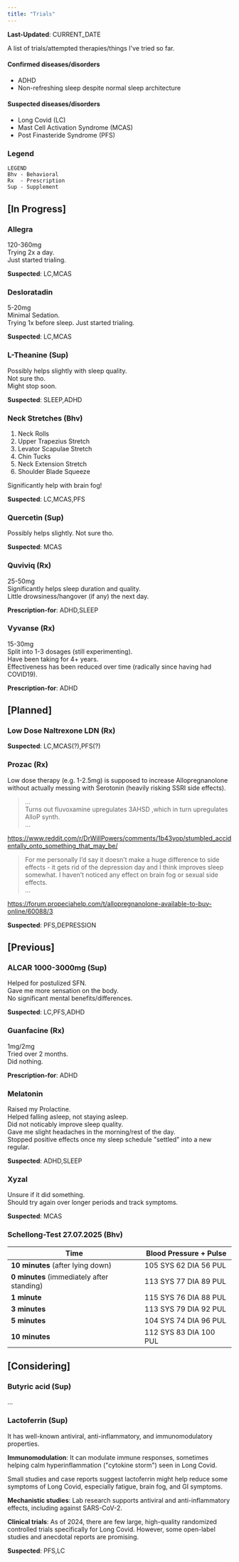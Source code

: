 ```yaml
---
title: "Trials"
---
```

**Last-Updated**: CURRENT_DATE

A list of trials/attempted therapies/things I've tried so far.

#### Confirmed diseases/disorders

- ADHD
- Non-refreshing sleep despite normal sleep architecture

#### Suspected diseases/disorders

- Long Covid (LC)
- Mast Cell Activation Syndrome (MCAS)
- Post Finasteride Syndrome (PFS)

### Legend
```
LEGEND
Bhv - Behavioral
Rx  - Prescription
Sup - Supplement
```

## [In Progress]
### Allegra
120-360mg  
Trying 2x a day.  
Just started trialing.

**Suspected**: LC,MCAS

### Desloratadin
5-20mg  
Minimal Sedation.  
Trying 1x before sleep.
Just started trialing.

**Suspected**: LC,MCAS

### L-Theanine (Sup)
Possibly helps slightly with sleep quality.  
Not sure tho.  
Might stop soon.

**Suspected**: SLEEP,ADHD

### Neck Stretches (Bhv)
1. Neck Rolls
2. Upper Trapezius Stretch
3. Levator Scapulae Stretch
4. Chin Tucks
5. Neck Extension Stretch
6. Shoulder Blade Squeeze

Significantly help with brain fog!

**Suspected**: LC,MCAS,PFS

### Quercetin (Sup)
Possibly helps slightly.
Not sure tho.

**Suspected**: MCAS

### Quviviq (Rx)
25-50mg  
Significantly helps sleep duration and quality.  
Little drowsiness/hangover (if any) the next day.

**Prescription-for**: ADHD,SLEEP

### Vyvanse (Rx)
15-30mg  
Split into 1-3 dosages (still experimenting).  
Have been taking for 4+ years.  
Effectiveness has been reduced over time (radically since having had COVID19).

**Prescription-for**: ADHD

## [Planned]
### Low Dose Naltrexone LDN (Rx)

**Suspected**: LC,MCAS(?),PFS(?)

### Prozac (Rx)
Low dose therapy (e.g. 1-2.5mg) is supposed to increase Allopregnanolone without
actually messing with Serotonin (heavily risking SSRI side effects).

> ...  
> Turns out fluvoxamine upregulates 3AHSD ,which in turn upregulates AlloP synth.  
> ...  

<https://www.reddit.com/r/DrWillPowers/comments/1b43yop/stumbled_accidentally_onto_something_that_may_be/>

> For me personally I’d say it doesn’t make a huge difference to side effects - it gets rid of the depression day and I think improves sleep somewhat. I haven’t noticed any effect on brain fog or sexual side effects.  
> ...  

<https://forum.propeciahelp.com/t/allopregnanolone-available-to-buy-online/60088/3>

**Suspected**: PFS,DEPRESSION

## [Previous]
### ALCAR 1000-3000mg (Sup)
Helped for postulized SFN.  
Gave me more sensation on the body.  
No significant mental benefits/differences.  

**Suspected**: LC,PFS,ADHD

### Guanfacine (Rx)
1mg/2mg  
Tried over 2 months.  
Did nothing.

**Prescription-for**: ADHD

### Melatonin
Raised my Prolactine.  
Helped falling asleep, not staying asleep.  
Did not noticably improve sleep quality.  
Gave me slight headaches in the morning/rest of the day.  
Stopped positive effects once my sleep schedule "settled" into a new regular.

**Suspected**: ADHD,SLEEP

### Xyzal
Unsure if it did something.  
Should try again over longer periods and track symptoms.

**Suspected**: MCAS

### Schellong-Test 27.07.2025 (Bhv)

| Time                                       | Blood Pressure + Pulse   |
| -----------------------------------------  | ------------------------ |
| **10 minutes** (after lying down)          | 105 SYS 62 DIA 56 PUL    |
| **0 minutes** (immediately after standing) | 113 SYS 77 DIA 89 PUL    |
| **1 minute**                               | 115 SYS 76 DIA 88 PUL    |
| **3 minutes**                              | 113 SYS 79 DIA 92 PUL    |
| **5 minutes**                              | 104 SYS 74 DIA 96 PUL    |
| **10 minutes**                             | 112 SYS 83 DIA 100 PUL   |

## [Considering]
### Butyric acid (Sup)
...

### Lactoferrin (Sup)
It has well-known antiviral, anti-inflammatory, and immunomodulatory properties.  

**Immunomodulation**: It can modulate immune responses, sometimes helping calm
hyperinflammation ("cytokine storm") seen in Long Covid.

Small studies and case reports suggest lactoferrin might help reduce some
symptoms of Long Covid, especially fatigue, brain fog, and GI symptoms.

**Mechanistic studies**: Lab research supports antiviral and anti-inflammatory
effects, including against SARS-CoV-2.

**Clinical trials**: As of 2024, there are few large, high-quality randomized
controlled trials specifically for Long Covid. However, some open-label studies
and anecdotal reports are promising.

**Suspected**: PFS,LC
